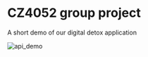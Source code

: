 # CZ4052 group project

A short demo of our digital detox application

![api_demo](https://github.com/CZ4052-cloud-computing-project/CZ4052_group_project_frontend/assets/70202288/c83b20fa-9998-4c30-a84e-2858c673197c)
